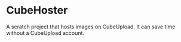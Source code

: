 # CubeHoster
A scratch project that hosts images on CubeUpload. It can save time without a CubeUpload account.
